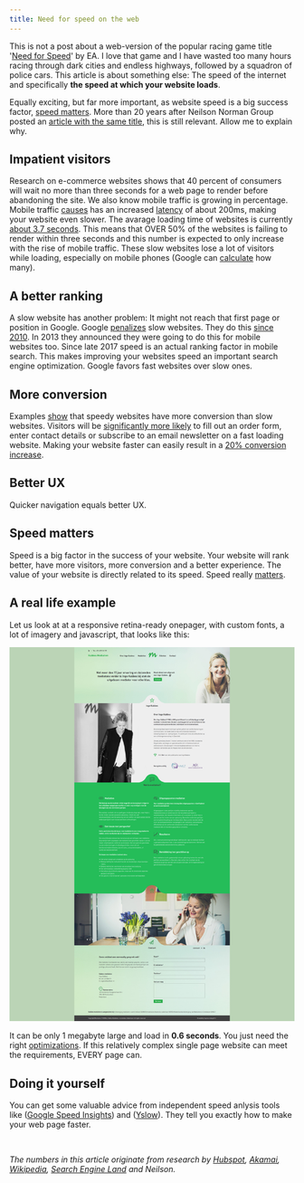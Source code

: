 ```yaml
---
title: Need for speed on the web
---
```


This is not a post about a web-version of the popular racing game title '[Need for Speed](https://en.wikipedia.org/wiki/Need_for_Speed)' by EA. I love that game and I have wasted too many hours racing through dark cities and endless highways, followed by a squadron of police cars. This article is about something else: The speed of the internet and specifically **the speed at which your website loads**. 

Equally exciting, but far more important, as website speed is a big success factor, [speed matters](https://www.nngroup.com/articles/website-response-times/). More than 20 years after Neilson Norman Group posted an [article with the same title](https://www.nngroup.com/articles/the-need-for-speed/), this is still relevant. Allow me to explain why.

## Impatient visitors

Research on e-commerce websites shows that 40 percent of consumers will wait no more than three seconds for a web page to render before abandoning the site. We also know mobile traffic is growing in percentage. Mobile traffic [causes](https://phabricator.wikimedia.org/phame/live/7/post/83/measuring_wikipedia_page_load_times/) has an increased [latency](https://www.techopedia.com/definition/8553/network-latency) of about 200ms, making your website even slower. The avarage loading time of websites is currently [about 3.7 seconds](https://research.hubspot.com/reports/does-your-website-make-the-grade). This means that OVER 50% of the websites is failing to render within three seconds and this number is expected to only increase with the rise of mobile traffic. These slow websites lose a lot of visitors while loading, especially on mobile phones (Google can [calculate](https://testmysite.withgoogle.com/intl/nl-nl) how many).

## A better ranking

A slow website has another problem: It might not reach that first page or position in Google. Google [penalizes](https://yoast.com/site-speed-tools-suggestions/) slow websites. They do this [since 2010](https://searchengineland.com/google-says-page-speed-ranking-factor-use-mobile-page-speed-mobile-sites-upcoming-months-250874). In 2013 they announced they were going to do this for mobile websites too. Since late 2017 speed is an actual ranking factor in mobile search. This makes improving your websites speed an important search engine optimization. Google favors fast websites over slow ones.

## More conversion

Examples [show](https://blog.hubspot.com/marketing/page-load-time-conversion-rates) that speedy websites have more conversion than slow websites. Visitors will be [significantly more likely](https://blog.radware.com/applicationdelivery/wpo/2014/04/web-page-speed-affect-conversions-infographic/) to fill out an order form, enter contact details or subscribe to an email newsletter on a fast loading website. Making your website faster can easily result in a [20% conversion increase](http://www.webperformancetoday.com/2010/07/01/the-best-graphs-of-velocity/). 

## Better UX

Quicker navigation equals better UX.

## Speed matters

Speed is a big factor in the success of your website. Your website will rank better, have more visitors, more conversion and a better experience. The value of your website is directly related to its speed. Speed really [matters](https://www.youtube.com/watch/OlbJKOWEPEM).

## A real life example

Let us look at at a responsive retina-ready onepager, with custom fonts, a lot of imagery and javascript, that looks like this:

![](/uploads/speedexample.jpg)

It can be only 1 megabyte large and load in **0.6 seconds**. You just need the right [optimizations](https://gtmetrix.com/reports/pink-fjord.cloudvent.net/trXljyaE). If this relatively complex single page website can meet the requirements, EVERY page can.

## Doing it yourself

You can get some valuable advice from independent speed anlysis tools like ([Google Speed Insights](https://developers.google.com/speed/pagespeed/insights/)) and ([Yslow](http://yslow.org/)). They tell you exactly how to make your web page faster.

&nbsp;

*The numbers in this article originate from research by [Hubspot](https://research.hubspot.com/reports/does-your-website-make-the-grade), [Akamai](https://www.akamai.com/us/en/about/news/press/2009-press/akamai-reveals-2-seconds-as-the-new-threshold-of-acceptability-for-ecommerce-web-page-response-times.jsp), [Wikipedia](https://phabricator.wikimedia.org/phame/live/7/post/83/measuring_wikipedia_page_load_times/), [Search Engine Land](https://searchengineland.com/google-says-page-speed-ranking-factor-use-mobile-page-speed-mobile-sites-upcoming-months-250874) and Neilson.*
